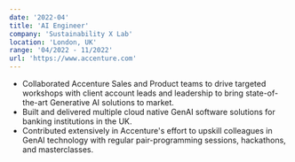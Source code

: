 ```yaml
---
date: '2022-04'
title: 'AI Engineer'
company: 'Sustainability X Lab'
location: 'London, UK'
range: '04/2022 - 11/2022'
url: 'https://www.accenture.com'
---
```


- Collaborated Accenture Sales and Product teams to drive targeted workshops with client account leads and leadership to bring state-of-the-art Generative AI solutions to market.
- Built and delivered multiple cloud native GenAI software solutions for banking institutions in the UK.
- Contributed extensively in Accenture's effort to upskill colleagues in GenAI technology with regular pair-programming sessions, hackathons, and masterclasses.
